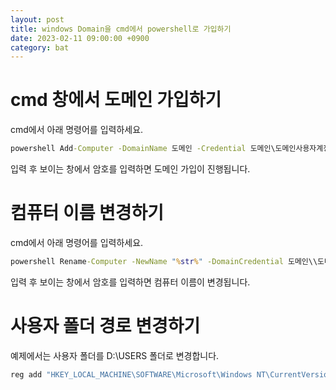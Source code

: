 ```yaml
---
layout: post
title: windows Domain을 cmd에서 powershell로 가입하기
date: 2023-02-11 09:00:00 +0900
category: bat
---
```


# cmd 창에서 도메인 가입하기

cmd에서 아래 명령어를 입력하세요.

```bat
powershell Add-Computer -DomainName 도메인 -Credential 도메인\도메인사용자계정
```

입력 후 보이는 창에서 암호를 입력하면 도메인 가입이 진행됩니다.

# 컴퓨터 이름 변경하기

cmd에서 아래 명령어를 입력하세요.

```bat
powershell Rename-Computer -NewName "%str%" -DomainCredential 도메인\\도메인사용자계정

```

입력 후 보이는 창에서 암호를 입력하면 컴퓨터 이름이 변경됩니다.

# 사용자 폴더 경로 변경하기

예제에서는 사용자 폴더를 D:\USERS 폴더로 변경합니다.

```bat
reg add "HKEY_LOCAL_MACHINE\SOFTWARE\Microsoft\Windows NT\CurrentVersion\ProfileList" /v "ProfilesDirectory" /t REG_EXPAND_SZ /d "D:\USERS" /f
```
